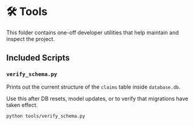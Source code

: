 # 🛠 Tools

This folder contains one-off developer utilities that help maintain and inspect the project.

## Included Scripts

### `verify_schema.py`
Prints out the current structure of the `claims` table inside `database.db`.

Use this after DB resets, model updates, or to verify that migrations have taken effect.

```bash
python tools/verify_schema.py
